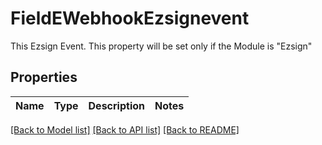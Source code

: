 # FieldEWebhookEzsignevent

This Ezsign Event. This property will be set only if the Module is \"Ezsign\"

## Properties
Name | Type | Description | Notes
------------ | ------------- | ------------- | -------------

[[Back to Model list]](../README.md#documentation-for-models) [[Back to API list]](../README.md#documentation-for-api-endpoints) [[Back to README]](../README.md)


